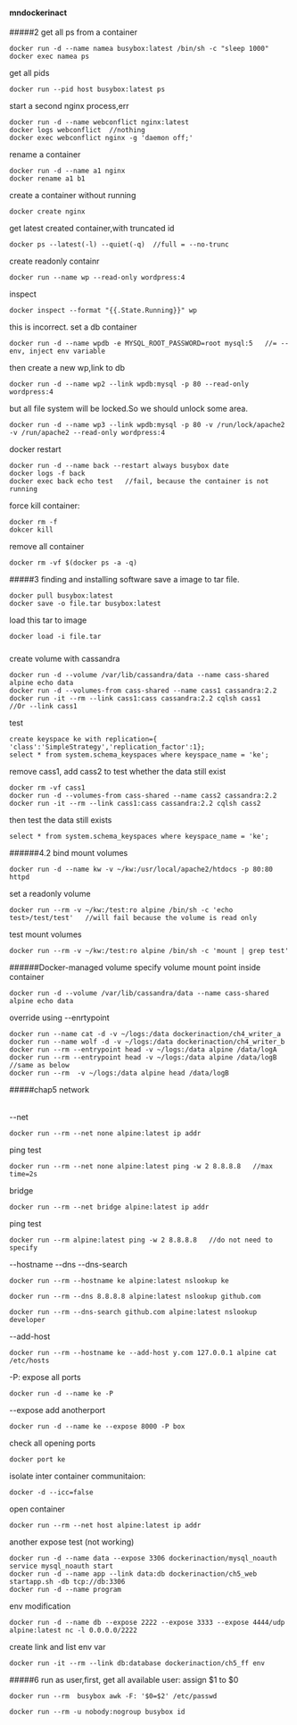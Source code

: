 #### mndockerinact
#####2
get all ps from a container
```
docker run -d --name namea busybox:latest /bin/sh -c "sleep 1000"
docker exec namea ps
```

get all pids
```
docker run --pid host busybox:latest ps
```

start a second nginx process,err
```
docker run -d --name webconflict nginx:latest
docker logs webconflict  //nothing
docker exec webconflict nginx -g 'daemon off;'
```
rename a container
```
docker run -d --name a1 nginx
docker rename a1 b1
```
create a container without running
```
docker create nginx
```

get latest created container,with truncated id
```
docker ps --latest(-l) --quiet(-q)  //full = --no-trunc
```

create readonly containr
```
docker run --name wp --read-only wordpress:4
```
inspect
```
docker inspect --format "{{.State.Running}}" wp
```
this is incorrect. set a db container
```
docker run -d --name wpdb -e MYSQL_ROOT_PASSWORD=root mysql:5   //= --env, inject env variable
```
then create a new wp,link to db
```
docker run -d --name wp2 --link wpdb:mysql -p 80 --read-only wordpress:4
```
but all file system will be locked.So we should unlock some area.
```
docker run -d --name wp3 --link wpdb:mysql -p 80 -v /run/lock/apache2 -v /run/apache2 --read-only wordpress:4
```


docker restart
```
docker run -d --name back --restart always busybox date
docker logs -f back
docker exec back echo test   //fail, because the container is not running
```
force kill container:
```
docker rm -f
dokcer kill
```

remove all container
```
docker rm -vf $(docker ps -a -q)
```
#####3 finding and installing software
save a image to tar file.
```
docker pull busybox:latest
docker save -o file.tar busybox:latest
```
load this tar to image
```
docker load -i file.tar
```

#####
create volume with cassandra
```
docker run -d --volume /var/lib/cassandra/data --name cass-shared alpine echo data
docker run -d --volumes-from cass-shared --name cass1 cassandra:2.2
docker run -it --rm --link cass1:cass cassandra:2.2 cqlsh cass1    //Or --link cass1
```
test
```
create keyspace ke with replication={ 'class':'SimpleStrategy','replication_factor':1};
select * from system.schema_keyspaces where keyspace_name = 'ke';
```
remove cass1, add cass2 to test whether the data still exist
```
docker rm -vf cass1
docker run -d --volumes-from cass-shared --name cass2 cassandra:2.2
docker run -it --rm --link cass1:cass cassandra:2.2 cqlsh cass2
```
then test the data still exists
```
select * from system.schema_keyspaces where keyspace_name = 'ke';
```
######4.2 bind mount volumes
```
docker run -d --name kw -v ~/kw:/usr/local/apache2/htdocs -p 80:80 httpd
```
set a readonly volume
```
docker run --rm -v ~/kw:/test:ro alpine /bin/sh -c 'echo test>/test/test'   //will fail because the volume is read only
```
test mount volumes
```
docker run --rm -v ~/kw:/test:ro alpine /bin/sh -c 'mount | grep test'
```
######Docker-managed volume
specify volume mount point inside container
```
docker run -d --volume /var/lib/cassandra/data --name cass-shared alpine echo data
```

override using --enrtypoint
```
docker run --name cat -d -v ~/logs:/data dockerinaction/ch4_writer_a
docker run --name wolf -d -v ~/logs:/data dockerinaction/ch4_writer_b
docker run --rm --entrypoint head -v ~/logs:/data alpine /data/logA
docker run --rm --entrypoint head -v ~/logs:/data alpine /data/logB  //same as below
docker run --rm  -v ~/logs:/data alpine head /data/logB
```
#####chap5 network
######
--net
```
docker run --rm --net none alpine:latest ip addr
```
ping test
```
docker run --rm --net none alpine:latest ping -w 2 8.8.8.8   //max time=2s
```

bridge
```
docker run --rm --net bridge alpine:latest ip addr
```
ping test
```
docker run --rm alpine:latest ping -w 2 8.8.8.8   //do not need to specify
```
--hostname --dns --dns-search
```
docker run --rm --hostname ke alpine:latest nslookup ke
```
```
docker run --rm --dns 8.8.8.8 alpine:latest nslookup github.com
```
```
docker run --rm --dns-search github.com alpine:latest nslookup developer
```

--add-host
```
docker run --rm --hostname ke --add-host y.com 127.0.0.1 alpine cat /etc/hosts
```
-P: expose all ports 
```
docker run -d --name ke -P
```
--expose add anotherport
```
docker run -d --name ke --expose 8000 -P box
```
check all opening ports
```
docker port ke
```

isolate inter container communitaion:
```
docker -d --icc=false
```
open container
```
docker run --rm --net host alpine:latest ip addr
```

another expose test (not working)
```
docker run -d --name data --expose 3306 dockerinaction/mysql_noauth service mysql_noauth start
docker run -d --name app --link data:db dockerinaction/ch5_web startapp.sh -db tcp://db:3306
docker run -d --name program 
```

env modification
```
docker run -d --name db --expose 2222 --expose 3333 --expose 4444/udp alpine:latest nc -l 0.0.0.0/2222
```
create link and list env var
```
docker run -it --rm --link db:database dockerinaction/ch5_ff env
```
#####6
run as user,first, get all available user: assign $1 to $0
```
docker run --rm  busybox awk -F: '$0=$2' /etc/passwd
```
```
docker run --rm -u nobody:nogroup busybox id
```
